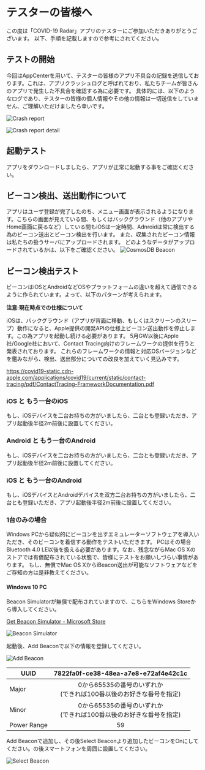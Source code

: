 # テスターの皆様へ

この度は「COVID-19 Radar」アプリのテスターにご参加いただきありがとうございます。
以下、手順を記載しますので参考にされてください。

## テストの開始
今回はAppCenterを用いて、テスターの皆様のアプリ不具合の記録を送信しております。これは、アプリクラッシュログと呼ばれており、私たちチームが皆さんのアプリで発生した不具合を確認する為に必要です。
具体的には、以下のようなログであり、テスターの皆様の個人情報やその他の情報は一切送信をしていません、ご理解いただけましたら幸いです。

![Crash report](../.attachments/test001-43c7d8ae-84e5-481b-88fa-ac6682bbbdd2.png)

![Crash report detail](../.attachments/test002-17da080d-4803-4059-acbc-ce716690d389.png)


## 起動テスト
アプリをダウンロードしましたら、アプリが正常に起動する事をご確認ください。

## ビーコン検出、送出動作について

アプリはユーザ登録が完了したのち、メニュー画面が表示されるようになります。こちらの画面が見えている間、もしくはバックグラウンド（他のアプリやHome画面に戻るなど）している間もiOSは一定時間、Adnroidは常に検出する為のビーコン送出とビーコン検出を行います。
また、収集されたビーコン情報は私たちの扱うサーバにアップロードされます。
どのようなデータがアップロードされているかは、以下をご確認ください。
![CosmosDB Beacon](../.attachments/test003-abd0f8ab-030c-4a54-b87c-757d2225791f.png)

## ビーコン検出テスト
ビーコンはiOSとAndroidなどOSやプラットフォームの違いを超えて通信できるように作られています。よって、以下のパターンが考えられます。

**注意:現在時点での仕様について**

iOSは、バックグラウンド（アプリが背面に移動、もしくはスクリーンのスリープ）動作になると、Apple提供の開発APIの仕様上ビーコン送出動作を停止します。この為アプリを起動し続ける必要があります。
5月GW以後にApple社/Google社において、Contact Tracing向けのフレームワークの提供を行うと発表されております。
これらのフレームワークの情報と対応OSバージョンなどを鑑みながら、検出、送出部分についての改良を加えていく見込みです。

https://covid19-static.cdn-apple.com/applications/covid19/current/static/contact-tracing/pdf/ContactTracing-FrameworkDocumentation.pdf

### iOS と もう一台のiOS

もし、iOSデバイスを二台お持ちの方がいましたら、二台とも登録いただき、アプリ起動後半径2m前後に設置してください。

### Android と もう一台のAndroid

もし、iOSデバイスを二台お持ちの方がいましたら、二台とも登録いただき、アプリ起動後半径2m前後に設置してください。

### iOS と もう一台のAndroid

もし、iOSデバイスとAndroidデバイスを双方二台お持ちの方がいましたら、二台とも登録いただき、アプリ起動後半径2m前後に設置してください。

### 1台のみの場合

Windows PCから疑似的にビーコンを出すエミュレーターソフトウェアを導入いただき、そのビーコンを着信する動作をテストいただきます。
PCはその場合Bluetooth 4.0 LE以後を扱える必要があります。なお、残念ながらMac OS Xのストアでは有償配布されている状態で、皆様にテストをお願いしづらい事情があります。
もし、無償でMac OS XからiBeacon送出が可能なソフトウェアなどをご存知の方は是非教えてください。

#### Windows 10 PC

Beacon Simulatorが無償で配布されていますので、こちらをWindows Storeから導入してください。

[Get Beacon Simulator \- Microsoft Store](https://www.microsoft.com/store/productId/9NBLGGH4XVD0)

![Beacon Simulator](../.attachments/test005-b5be66b5-b50a-49ad-a96e-917e39f99e2b.png)

起動後、Add Beaconで以下の情報を登録してください。

![Add Beacon](../.attachments/test006-757808c3-a9cc-4f73-8cd5-adfdb1efebf5.png)

| UUID        	|                  7822fa0f-ce38-48ea-a7e8-e72af4e42c1c                 	|
|-------------	|:---------------------------------------------------------------------:	|
| Major       	| 0から65535の番号のいずれか<br>(できれば100番以後のお好きな番号を指定) 	|
| Minor       	| 0から65535の番号のいずれか<br>(できれば100番以後のお好きな番号を指定) 	|
| Power Range 	|                                   59                                  	|

Add Beaconで追加し、その後Select Beaconより追加したビーコンをOnにしてください。の後スマートフォンを周囲に設置してください。

![Select Beacon](../.attachments/test007-2130f953-49f4-4399-8e32-20ebe4cf8606.png)

